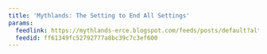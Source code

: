 ```yaml
---
title: 'Mythlands: The Setting to End All Settings'
params:
  feedlink: https://mythlands-erce.blogspot.com/feeds/posts/default?alt=rss
  feedid: ff61349fc52792777a8bc39c7c3ef600
---
```

